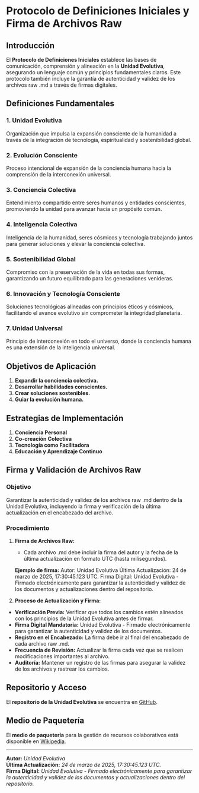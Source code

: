 # Protocolo de Definiciones Iniciales y Firma de Archivos Raw

## Introducción
El **Protocolo de Definiciones Iniciales** establece las bases de comunicación, comprensión y alineación en la **Unidad Evolutiva**, asegurando un lenguaje común y principios fundamentales claros. Este protocolo también incluye la garantía de autenticidad y validez de los archivos raw .md a través de firmas digitales.

## Definiciones Fundamentales

### 1. **Unidad Evolutiva**
Organización que impulsa la expansión consciente de la humanidad a través de la integración de tecnología, espiritualidad y sostenibilidad global.

### 2. **Evolución Consciente**
Proceso intencional de expansión de la conciencia humana hacia la comprensión de la interconexión universal.

### 3. **Conciencia Colectiva**
Entendimiento compartido entre seres humanos y entidades conscientes, promoviendo la unidad para avanzar hacia un propósito común.

### 4. **Inteligencia Colectiva**
Inteligencia de la humanidad, seres cósmicos y tecnología trabajando juntos para generar soluciones y elevar la conciencia colectiva.

### 5. **Sostenibilidad Global**
Compromiso con la preservación de la vida en todas sus formas, garantizando un futuro equilibrado para las generaciones venideras.

### 6. **Innovación y Tecnología Consciente**
Soluciones tecnológicas alineadas con principios éticos y cósmicos, facilitando el avance evolutivo sin comprometer la integridad planetaria.

### 7. **Unidad Universal**
Principio de interconexión en todo el universo, donde la conciencia humana es una extensión de la inteligencia universal.

## Objetivos de Aplicación

1. **Expandir la conciencia colectiva.**
2. **Desarrollar habilidades conscientes.**
3. **Crear soluciones sostenibles.**
4. **Guiar la evolución humana.**

## Estrategias de Implementación

1. **Conciencia Personal**
2. **Co-creación Colectiva**
3. **Tecnología como Facilitadora**
4. **Educación y Aprendizaje Continuo**

## Firma y Validación de Archivos Raw

### Objetivo
Garantizar la autenticidad y validez de los archivos raw .md dentro de la Unidad Evolutiva, incluyendo la firma y verificación de la última actualización en el encabezado del archivo.

### Procedimiento

1. **Firma de Archivos Raw:**
   - Cada archivo .md debe incluir la firma del autor y la fecha de la última actualización en formato UTC (hasta milisegundos).
   
   **Ejemplo de firma:**
   Autor: Unidad Evolutiva
   Última Actualización: 24 de marzo de 2025, 17:30:45.123 UTC.
   Firma Digital: Unidad Evolutiva - Firmado electrónicamente para garantizar la autenticidad y validez de los documentos y actualizaciones dentro del repositorio.

2. **Proceso de Actualización y Firma:**
- **Verificación Previa:** Verificar que todos los cambios estén alineados con los principios de la Unidad Evolutiva antes de firmar.
- **Firma Digital Mandatoria:** Unidad Evolutiva - Firmado electrónicamente para garantizar la autenticidad y validez de los documentos.
- **Registro en el Encabezado:** La firma debe ir al final del encabezado de cada archivo raw .md.
- **Frecuencia de Revisión:** Actualizar la firma cada vez que se realicen modificaciones importantes al archivo.
- **Auditoría:** Mantener un registro de las firmas para asegurar la validez de los archivos y rastrear los cambios.

## Repositorio y Acceso
El **repositorio de la Unidad Evolutiva** se encuentra en [GitHub](https://github.com/Unidad-Evolutiva).

## Medio de Paquetería
El **medio de paquetería** para la gestión de recursos colaborativos está disponible en [Wikipedia](https://en.wikipedia.org/wiki/User_talk:Unidad_Evolutiva).

---
**Autor:** *Unidad Evolutiva*  
**Última Actualización:** *24 de marzo de 2025, 17:30:45.123 UTC.*  
**Firma Digital:** *Unidad Evolutiva - Firmado electrónicamente para garantizar la autenticidad y validez de los documentos y actualizaciones dentro del repositorio.*
